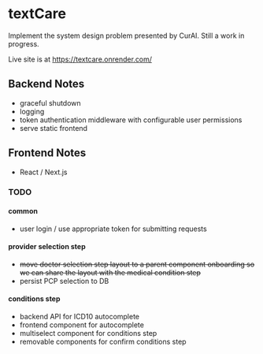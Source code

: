 # textCare

Implement the system design problem presented by CurAI. Still a work in progress.

Live site is at https://textcare.onrender.com/

## Backend Notes
- graceful shutdown
- logging
- token authentication middleware with configurable user permissions
- serve static frontend

## Frontend Notes
- React / Next.js

### TODO

#### common
- user login / use appropriate token for submitting requests

#### provider selection step
- <s>move doctor selection step layout to a parent component onboarding so we can share the layout with the medical condition step</s>
- persist PCP selection to DB

#### conditions step
- backend API for ICD10 autocomplete
- frontend component for autocomplete 
- multiselect component for conditions step
- removable components for confirm conditions step
